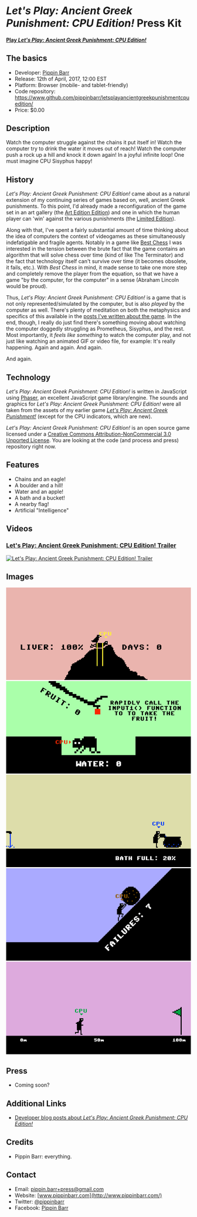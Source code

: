 # *Let's Play: Ancient Greek Punishment: CPU Edition!* Press Kit

#### [Play *Let's Play: Ancient Greek Punishment: CPU Edition!*](https://pippinbarr.github.io/letsplayancientgreekpunishmentcpuedition/)

## The basics

* Developer: [Pippin Barr](http://www.pippinbarr.com/)
* Release: 12th of April, 2017, 12:00 EST
* Platform: Browser (mobile- and tablet-friendly)
* Code repository: https://www.github.com/pippinbarr/letsplayancientgreekpunishmentcpuedition/
* Price: $0.00

## Description

Watch the computer struggle against the chains it put itself in! Watch the computer try to drink the water it moves out of reach! Watch the computer push a rock up a hill and knock it down again! In a joyful infinite loop! One must imagine CPU Sisyphus happy!

## History

*Let's Play: Ancient Greek Punishment: CPU Edition!* came about as a natural extension of my continuing series of games based on, well, ancient Greek punishments. To this point, I'd already made a reconfiguration of the game set in an art gallery (the [Art Edition Edition](https://www.pippinbarr.com/2015/01/14/lets-play-lets-play-ancient-greek-punishment-art-edition-edition/)) and one in which the human player can 'win' against the various punishments (the [Limited Edition](https://www.pippinbarr.com/2016/06/21/lets-play-ancient-greek-punishment-limited-edition/)).

Along with that, I've spent a fairly substantial amount of time thinking about the idea of computers the context of videogames as these simultaneously indefatigable and fragile agents. Notably in a game like [Best Chess](https://www.pippinbarr.com/2015/07/30/best-chess/) I was interested in the tension between the brute fact that the game contains an algorithm that will solve chess over time (kind of like The Terminator) and the fact that technology itself can't survive over time (it becomes obsolete, it fails, etc.). With *Best Chess* in mind, it made sense to take one more step and completely remove the player from the equation, so that we have a game "by the computer, for the computer" in a sense (Abraham Lincoln would be proud).

Thus, *Let's Play: Ancient Greek Punishment: CPU Edition!* is a game that is not only represented/simulated by the computer, but is also *played* by the computer as well. There's plenty of meditation on both the metaphysics and specifics of this available in the [posts I've written about the game](http://www.pippinbarr.com/tag/lets-play-ancient-greek-punishment-cpu-edition?order=asc). In the end, though, I really do just find there's something moving about watching the computer doggedly struggling as Prometheus, Sisyphus, and the rest. Most importantly, it *feels like something* to watch the computer play, and not just like watching an animated GIF or video file, for example: It's really happening. Again and again. And again.

And again.

## Technology

*Let's Play: Ancient Greek Punishment: CPU Edition!* is written in JavaScript using [Phaser](http://www.phaser.io/), an excellent JavaScript game library/engine. The sounds and graphics for *Let's Play: Ancient Greek Punishment: CPU Edition!* were all taken from the assets of my earlier game [*Let's Play: Ancient Greek Punishment!*](https://www.pippinbarr.com/2011/12/30/lets-play-ancient-greek-punishment/) (except for the CPU indicators, which are new).

*Let's Play: Ancient Greek Punishment: CPU Edition!* is an open source game licensed under a [Creative Commons Attribution-NonCommercial 3.0 Unported License](http://creativecommons.org/licenses/by-nc/3.0/). You are looking at the code (and process and press) repository right now.

## Features

* Chains and an eagle!
* A boulder and a hill!
* Water and an apple!
* A bath and a bucket!
* A nearby flag!
* Artificial "Intelligence"

## Videos

### [Let's Play: Ancient Greek Punishment: CPU Edition! Trailer](https://www.youtube.com/watch?v=HI55xCFFvDs)

[![Let's Play: Ancient Greek Punishment: CPU Edition! Trailer](https://img.youtube.com/vi/HI55xCFFvDs/0.jpg)](https://www.youtube.com/watch?v=HI55xCFFvDs)

## Images

![Prometheus](images/Prometheus.png) ![Tantalus](images/Tantalus.png) ![Danaids](images/Danaids.png) ![Sisyphus](images/Sisyphus.png) ![Zeno](images/Zeno.png)

## Press

* Coming soon?

## Additional Links

* [Developer blog posts about *Let's Play: Ancient Greek Punishment: CPU Edition!*](http://www.pippinbarr.com/tag/lets-play-ancient-greek-punishment-cpu-edition?order=asc)

## Credits

* Pippin Barr: everything.

## Contact

* Email: [pippin.barr+press@gmail.com](mailto:pippin.barr+press@gmail.com)
* Website: [www.pippinbarr.com](http://www.pippinbarr.com/)
* Twitter: [@pippinbarr](https://www.twitter.com/pippinbarr)
* Facebook: [Pippin Barr](http://www.facebook.com/pippin.barr)
